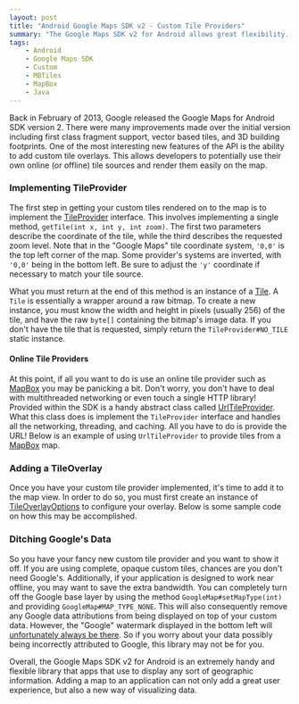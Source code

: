 ```yaml
---
layout: post
title: "Android Google Maps SDK v2 - Custom Tile Providers"
summary: "The Google Maps SDK v2 for Android allows great flexibility. Providing custom tiles is just one of the many features available. In this inaugural guide, you will learn how you can use your own tiles with ease."
tags:
    - Android
    - Google Maps SDK
    - Custom
    - MBTiles
    - MapBox
    - Java
---
```

Back in February of 2013, Google released the Google Maps for Android SDK version 2. There were many improvements made over the initial version including first class fragment support, vector based tiles, and 3D building footprints. One of the most interesting new features of the API is the ability to add custom tile overlays. This allows developers to potentially use their own online (or offline) tile sources and render them easily on the map.

### Implementing TileProvider
The first step in getting your custom tiles rendered on to the map is to implement the [TileProvider][1] interface. This involves implementing a single method, `getTile(int x, int y, int zoom)`. The first two parameters describe the coordinate of the tile, while the third describes the requested zoom level. Note that in the "Google Maps" tile coordinate system, `'0,0'` is the top left corner of the map. Some provider's systems are inverted, with `'0,0'` being in the bottom left. Be sure to adjust the `'y'` coordinate if necessary to match your tile source.

What you must return at the end of this method is an instance of a [Tile][2]. A `Tile` is essentially a wrapper around a raw bitmap. To create a new instance, you must know the width and height in pixels (usually 256) of the tile, and have the raw `byte[]` containing the bitmap's image data. If you don't have the tile that is requested, simply return the `TileProvider#NO_TILE` static instance.

#### Online Tile Providers
At this point, if all you want to do is use an online tile provider such as [MapBox][3] you may be panicking a bit. Don't worry, you don't have to deal with multithreaded networking or even touch a single HTTP library! Provided within the SDK is a handy abstract class called [UrlTileProvider][4]. What this class does is implement the `TileProvider` interface and handles all the networking, threading, and caching. All you have to do is provide the URL! Below is an example of using `UrlTileProvider` to provide tiles from a [MapBox][3] map.

<script src="https://gist.github.com/cocoahero/f9e1553bb7f7fc121a35.js"></script>

### Adding a TileOverlay
Once you have your custom tile provider implemented, it's time to add it to the map view. In order to do so, you must first create an instance of [TileOverlayOptions][5] to configure your overlay. Below is some sample code on how this may be accomplished.

<script src="https://gist.github.com/cocoahero/5e3bd2f1abc5765711fb.js"></script>

### Ditching Google's Data
So you have your fancy new custom tile provider and you want to show it off. If you are using complete, opaque custom tiles, chances are you don't need Google's. Additionally, if your application is designed to work near offline, you may want to save the extra bandwidth. You can completely turn off the Google base layer by using the method `GoogleMap#setMapType(int)` and providing `GoogleMap#MAP_TYPE_NONE`. This will also consequently remove any Google data attributions from being displayed on top of your custom data. However, the "Google" watermark displayed in the bottom left will [unfortunately always be there][6]. So if you worry about your data possibly being incorrectly attributed to Google, this library may not be for you.

Overall, the Google Maps SDK v2 for Android is an extremely handy and flexible library that apps that use to display any sort of geographic information. Adding a map to an application can not only add a great user experience, but also a new way of visualizing data.


[1]: http://developer.android.com/reference/com/google/android/gms/maps/model/TileProvider.html "TileProvider"
[2]: http://developer.android.com/reference/com/google/android/gms/maps/model/Tile.html "Tile"
[3]: http://mapbox.com/ "MapBox"
[4]: http://developer.android.com/reference/com/google/android/gms/maps/model/UrlTileProvider.html "UrlTileProvider"
[5]: http://developer.android.com/reference/com/google/android/gms/maps/model/TileOverlayOptions.html "TileOverlayOptions"
[6]: https://code.google.com/p/gmaps-api-issues/issues/detail?id=4648

